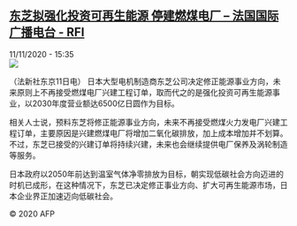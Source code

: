 <!--1605110101000-->
[东芝拟强化投资可再生能源 停建燃煤电厂 – 法国国际广播电台 - RFI](http://www.rfi.fr//cn/contenu/20201111-%E4%B8%9C%E8%8A%9D%E6%8B%9F%E5%BC%BA%E5%8C%96%E6%8A%95%E8%B5%84%E5%8F%AF%E5%86%8D%E7%94%9F%E8%83%BD%E6%BA%90-%E5%81%9C%E5%BB%BA%E7%87%83%E7%85%A4%E7%94%B5%E5%8E%82)
------

<div>11/11/2020 - 15:35</div><img src="https://s.rfi.fr/media/display/f559cb00-242e-11eb-829d-005056bf87d6/w:310/p:16x9/int0012b.201111223501.jpg"><div class="t-content__body u-clearfix"><p>（法新社东京11日电）    日本大型电机制造商东芝公司决定修正能源事业方向，未来原则上不再接受燃煤电厂兴建工程订单，取而代之的是强化投资可再生能源事业，以2030年度营业额达6500亿日圆作为目标。</p><p>    相关人士说，预料东芝将修正能源事业方向，未来不再接受燃煤火力发电厂兴建工程订单，主要原因是兴建燃煤电厂将增加二氧化碳排放，加上成本增加并不划算。不过，东芝已接受的兴建订单将持续兴建，未来也会继续提供电厂保养及涡轮制造等服务。</p><p>    日本政府以2050年前达到温室气体净零排放为目标，朝实现低碳社会方向迈进的时机已成形，在这种情况下，东芝已决定修正事业方向、扩大可再生能源市场，日本企业界正加速迈向低碳社会。</p><p class="t-copyright">© 2020 AFP</p>        </div>
